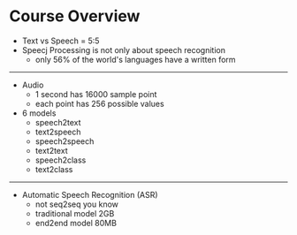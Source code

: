# Course Overview

- Text vs Speech = 5:5
- Speecj Processing is not only about speech recognition
  - only 56% of the world's languages have a written form

---

- Audio
  - 1 second has 16000 sample point
  - each point has 256 possible values
- 6 models
  - speech2text
  - text2speech
  - speech2speech
  - text2text
  - speech2class
  - text2class

---

- Automatic Speech Recognition (ASR)
  - not seq2seq you know
  - traditional model 2GB
  - end2end model 80MB